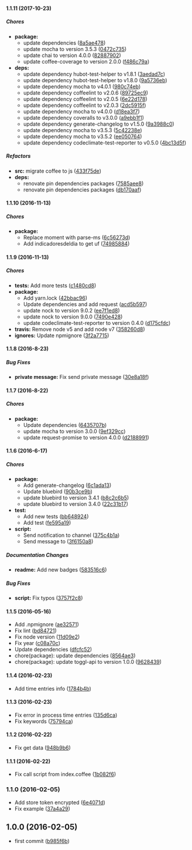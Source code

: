 #### 1.1.11 (2017-10-23)

##### Chores

* **package:**
  * update dependencies ([8a5ae478](https://github.com/lgaticaq/hubot-toggl-payment/commit/8a5ae478442d486af079ebec4b4d94cf53bf8f79))
  * update mocha to version 3.5.3 ([0472c735](https://github.com/lgaticaq/hubot-toggl-payment/commit/0472c735deaa7fe398bf094f73621f4c1b32dc41))
  * update chai to version 4.0.0 ([82887902](https://github.com/lgaticaq/hubot-toggl-payment/commit/8288790290bec7c00cc1aced944e3656c37dc010))
  * update coffee-coverage to version 2.0.0 ([f486c79a](https://github.com/lgaticaq/hubot-toggl-payment/commit/f486c79a4459ff5626f51d88ee0115d49282c342))
* **deps:**
  * update dependency hubot-test-helper to v1.8.1 ([3aedad7c](https://github.com/lgaticaq/hubot-toggl-payment/commit/3aedad7c3aa0d174d4ad7186663a49b188b4a7c2))
  * update dependency hubot-test-helper to v1.8.0 ([9a5736eb](https://github.com/lgaticaq/hubot-toggl-payment/commit/9a5736eb987b0dc64e979ea0006924af6b2e5e88))
  * update dependency mocha to v4.0.1 ([980c74eb](https://github.com/lgaticaq/hubot-toggl-payment/commit/980c74eb09305d12b3b740f8fe1c591731d4e5b1))
  * update dependency coffeelint to v2.0.6 ([89725ec9](https://github.com/lgaticaq/hubot-toggl-payment/commit/89725ec96354a17cb4d1b7362ff4334a6753a4ee))
  * update dependency coffeelint to v2.0.5 ([6e22d178](https://github.com/lgaticaq/hubot-toggl-payment/commit/6e22d17872c6b4122039c5b187008caecaced78b))
  * update dependency coffeelint to v2.0.3 ([2dc5915f](https://github.com/lgaticaq/hubot-toggl-payment/commit/2dc5915f54879a5770e8e70fe83859ba730b62fa))
  * update dependency mocha to v4.0.0 ([d18ea3f7](https://github.com/lgaticaq/hubot-toggl-payment/commit/d18ea3f7ff727b3caebbdfd66786504a39ed44fc))
  * update dependency coveralls to v3.0.0 ([a9ebb1f1](https://github.com/lgaticaq/hubot-toggl-payment/commit/a9ebb1f151bc6522ea0cf75275c763ec3c3bdcfe))
  * update dependency generate-changelog to v1.5.0 ([9a3988c0](https://github.com/lgaticaq/hubot-toggl-payment/commit/9a3988c0471a084dd3631f5c8af60aa7802685dd))
  * update dependency mocha to v3.5.3 ([5c42238e](https://github.com/lgaticaq/hubot-toggl-payment/commit/5c42238e6f7d2dd5312d56c24eda99a5a6e77e8b))
  * update dependency mocha to v3.5.2 ([ee050764](https://github.com/lgaticaq/hubot-toggl-payment/commit/ee0507646640db4260c91cc726b27423ca1fd748))
  * update dependency codeclimate-test-reporter to v0.5.0 ([4bc13d5f](https://github.com/lgaticaq/hubot-toggl-payment/commit/4bc13d5f155c887566b2e549b6cefb0673639dc6))

##### Refactors

* **src:** migrate coffee to js ([433f75de](https://github.com/lgaticaq/hubot-toggl-payment/commit/433f75de252390ca89c2a0c2b12d545c06d33828))
* **deps:**
  * renovate pin dependencies packages ([7585aee8](https://github.com/lgaticaq/hubot-toggl-payment/commit/7585aee89b7b0c1022b349d26cda21567fb637e3))
  * renovate pin dependencies packages ([db170aaf](https://github.com/lgaticaq/hubot-toggl-payment/commit/db170aaffa3d7c9ca65d7eb7bebb7bfcd6cfc3f2))

#### 1.1.10 (2016-11-13)

##### Chores

* **package:**
  * Replace moment with parse-ms ([6c56273d](https://github.com/lgaticaq/hubot-toggl-payment/commit/6c56273d9a2f6f2c9fc99d3698e6e6ad5e8a00a2))
  * Add indicadoresdeldia to get uf ([74985884](https://github.com/lgaticaq/hubot-toggl-payment/commit/74985884224b876d09942a46a9ee5b1cc15b3145))

#### 1.1.9 (2016-11-13)

##### Chores

* **tests:** Add more tests ([c1480cd8](https://github.com/lgaticaq/hubot-toggl-payment/commit/c1480cd849badce4e0abc0c6a1c096d88b7ead68))
* **package:**
  * Add yarn.lock ([42bbac96](https://github.com/lgaticaq/hubot-toggl-payment/commit/42bbac96525754c1576fdf5d98efa83d254d07a4))
  * Update dependencies and add request ([acd5b597](https://github.com/lgaticaq/hubot-toggl-payment/commit/acd5b597e705d2b179a0f1c7c1773c48389ebedb))
  * update nock to version 9.0.2 ([ee7f1ed8](https://github.com/lgaticaq/hubot-toggl-payment/commit/ee7f1ed84429d12249a63cefdaaf96748b795c6b))
  * update nock to version 9.0.0 ([7490e428](https://github.com/lgaticaq/hubot-toggl-payment/commit/7490e428046fa1e191ac3fbd7be8ed6dd35c2d7f))
  * update codeclimate-test-reporter to version 0.4.0 ([d175cfdc](https://github.com/lgaticaq/hubot-toggl-payment/commit/d175cfdcb6ef02d2ddbf5778fee5cccd68a6b87c))
* **travis:** Remove node v5 and add node v7 ([358260d8](https://github.com/lgaticaq/hubot-toggl-payment/commit/358260d826b01d4d5656c6cbb65702779a3afefa))
* **ignores:** Update npmignore ([3f2a7715](https://github.com/lgaticaq/hubot-toggl-payment/commit/3f2a77159d3a35fdd892606d5e5f0a76a1f1bf1c))

#### 1.1.8 (2016-8-23)

##### Bug Fixes

* **private message:** Fix send private message ([30e8a18f](https://github.com/lgaticaq/hubot-toggl-payment/commit/30e8a18fff03a453b51689e96469cff6f4f7c79f))

#### 1.1.7 (2016-8-22)

##### Chores

* **package:**
  * Update dependencies ([6435707b](https://github.com/lgaticaq/hubot-toggl-payment/commit/6435707b8bb937aaac4e9980caeb7fc401ddc6ac))
  * update mocha to version 3.0.0 ([9ef329cc](https://github.com/lgaticaq/hubot-toggl-payment/commit/9ef329cca578a9e53d4faae39d143f589ab35bfc))
  * update request-promise to version 4.0.0 ([d2188991](https://github.com/lgaticaq/hubot-toggl-payment/commit/d21889912eb605fe2faf642e7e33bffa32627083))

#### 1.1.6 (2016-6-17)

##### Chores

* **package:**
  * Add generate-changelog ([6c1ada13](https://github.com/lgaticaq/hubot-toggl-payment/commit/6c1ada13b981ceb3a77a909e4fada4f487a9c3fc))
  * Update bluebird ([90b3ce9b](https://github.com/lgaticaq/hubot-toggl-payment/commit/90b3ce9b5ca35fe2e8d4eba84ef27b41bd10775b))
  * update bluebird to version 3.4.1 ([b8c2c6b5](https://github.com/lgaticaq/hubot-toggl-payment/commit/b8c2c6b55dfcde85226a8100cb9210a4de3de278))
  * update bluebird to version 3.4.0 ([22c31b17](https://github.com/lgaticaq/hubot-toggl-payment/commit/22c31b17f8328c38d416f1a39cb5bcb6624f2e1f))
* **test:**
  * Add new tests ([bb648924](https://github.com/lgaticaq/hubot-toggl-payment/commit/bb64892404e440aedf545b8b89240f52f6b60aa7))
  * Add test ([fe595a19](https://github.com/lgaticaq/hubot-toggl-payment/commit/fe595a19800a56d2468a608e836c48515661dadc))
* **script:**
  * Send notification to channel ([375c4b1a](https://github.com/lgaticaq/hubot-toggl-payment/commit/375c4b1a115c78eb9ad202f97fec7cf02464527b))
  * Send message to ([3f6150a8](https://github.com/lgaticaq/hubot-toggl-payment/commit/3f6150a816ebe636cf12157d764ea624044443d9))

##### Documentation Changes

* **readme:** Add new badges ([583516c6](https://github.com/lgaticaq/hubot-toggl-payment/commit/583516c6ba7b465aad9affa778749b4e0a96d9be))

##### Bug Fixes

* **script:** Fix typos ([3757f2c8](https://github.com/lgaticaq/hubot-toggl-payment/commit/3757f2c8730e41016c72e22c4d008df45ad34ba4))

#### 1.1.5 (2016-05-16)

* Add .npmignore ([ae32571](https://github.com/lgaticaq/hubot-toggl-payment/commit/ae32571))
* Fix lint ([bd84721](https://github.com/lgaticaq/hubot-toggl-payment/commit/bd84721))
* Fix node version ([11d09e2](https://github.com/lgaticaq/hubot-toggl-payment/commit/11d09e2))
* Fix year ([c08a70c](https://github.com/lgaticaq/hubot-toggl-payment/commit/c08a70c))
* Update dependencies ([dfcfc52](https://github.com/lgaticaq/hubot-toggl-payment/commit/dfcfc52))
* chore(package): update dependencies ([8564ae3](https://github.com/lgaticaq/hubot-toggl-payment/commit/8564ae3))
* chore(package): update toggl-api to version 1.0.0 ([9628439](https://github.com/lgaticaq/hubot-toggl-payment/commit/9628439))

#### 1.1.4 (2016-02-23)

* Add time entries info ([1784b4b](https://github.com/lgaticaq/hubot-toggl-payment/commit/1784b4b))

#### 1.1.3 (2016-02-23)

* Fix error in process time entries ([135d6ca](https://github.com/lgaticaq/hubot-toggl-payment/commit/135d6ca))
* Fix keywords ([75794ca](https://github.com/lgaticaq/hubot-toggl-payment/commit/75794ca))

#### 1.1.2 (2016-02-22)

* Fix get data ([948b9b6](https://github.com/lgaticaq/hubot-toggl-payment/commit/948b9b6))

#### 1.1.1 (2016-02-22)

* Fix call script from index.coffee ([1b082f6](https://github.com/lgaticaq/hubot-toggl-payment/commit/1b082f6))

### 1.1.0 (2016-02-05)

* Add store token encrypted ([6e4071d](https://github.com/lgaticaq/hubot-toggl-payment/commit/6e4071d))
* Fix example ([37a4a29](https://github.com/lgaticaq/hubot-toggl-payment/commit/37a4a29))

## 1.0.0 (2016-02-05)

* first commit ([b985f6b](https://github.com/lgaticaq/hubot-toggl-payment/commit/b985f6b))
